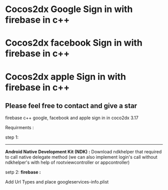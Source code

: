 # Cocos2dx Google Sign in with firebase in c++
# Cocos2dx facebook Sign in with firebase in c++
# Cocos2dx apple Sign in with firebase in c++

Please feel free to contact and give a star 
-----------------------------------------------

firebase c++ google, facebook and apple sign in in coco2dx 3.17

Requirments : 

step 1: 
***
**Android Native Development Kit (NDK) :**
Download ndkhelper that required to call native delegate method
 (we can also implement login's call without ndkhelper's with help of rootviewcontroller or appcontroller)

setp 2:
**firebase :**

Add Url Types  and place googleservices-info.plist


